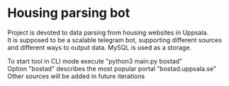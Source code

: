 # Housing parsing bot

Project is devoted to data parsing from housing websites in Uppsala.   
It is supposed to be a scalable telegram bot, supporting different sources and different ways to output data.
MySQL is used as a storage.

To start tool in CLI mode execute "python3 main.py bostad"  
Option "bostad" describes the most popular portal "bostad.uppsala.se"  
Other sources will be added in future iterations  
  